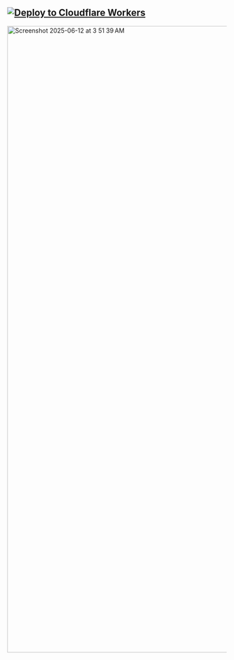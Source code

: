 ## [![Deploy to Cloudflare Workers](https://deploy.workers.cloudflare.com/button)](https://deploy.workers.cloudflare.com/?url=https://github.com/sudo-self/visitor_globe_worker)


<img width="1440" alt="Screenshot 2025-06-12 at 3 51 39 AM" src="https://github.com/user-attachments/assets/0dc78663-1397-4ac7-b9e1-adae2ef9d4e8" />
